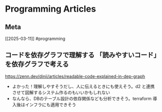# Programming Articles

## Meta

[[2025-03-11]]
#programming

## コードを依存グラフで理解する 「読みやすいコード」を依存グラフで考える

https://zenn.dev/dinii/articles/readable-code-explained-in-dep-graph

- よかった！理解しやすそうだし、人に伝えるときにも使えそう。d2 と連携させて図解するシステム作るのもいいかもしれない
- なんなら、DBのテーブル設計の依存関係なども分析できそう。terraform 導入後はインフラにも適用できそう
